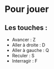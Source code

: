 # Pour jouer 
## Les touches :
- Avancer : Z
- Aller à droite : D
- Aller à gauche : Q
- Reculer : S
- Interragir : F
